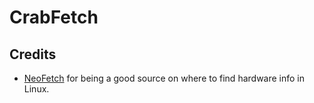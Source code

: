 # CrabFetch


## Credits
- [NeoFetch](https://github.com/dylanaraps/neofetch) for being a good source on where to find hardware info in Linux.
